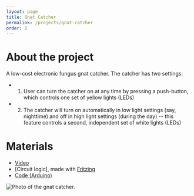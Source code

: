 ```yaml
---
layout: page
title: Gnat Catcher
permalink: /projects/gnat-catcher
order: 2
---
```

# About the project

A low-cost electronic fungus gnat catcher. The catcher has two settings:
 *  1. User can turn the catcher on at any time by pressing a push-button, which controls one set of yellow lights (LEDs)
 *  2. The catcher will turn on automatically in low light settings (say, nighttime) and off in high light settings (during the day) -- this feature controls a second, independent set of white lights (LEDs)
 
# Materials

* [Video](https://youtu.be/4O3Kp7wESNQ)
* [Circuit logic], made with [Fritzing](https://fritzing.org/)
* [Code (Arduino)](https://github.com/annabelrothschild/Gnat-Catcher)

![Photo of the gnat catcher.](/images/gnat-catcher.npg)

